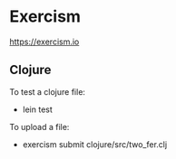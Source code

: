 # Exercism

https://exercism.io

## Clojure

To test a clojure file:
* lein test

To upload a file:
* exercism submit clojure/src/two_fer.clj
